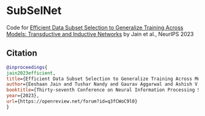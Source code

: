 # SubSelNet
Code for [Efficient Data Subset Selection to Generalize Training Across Models: Transductive and Inductive Networks](https://openreview.net/pdf?id=q3fCWoC9l0) by Jain et al., NeurIPS 2023


## Citation
```bibtex
@inproceedings{
jain2023efficient,
title={Efficient Data Subset Selection to Generalize Training Across Models: Transductive and Inductive Networks},
author={Eeshaan Jain and Tushar Nandy and Gaurav Aggarwal and Ashish V. Tendulkar and Rishabh K Iyer and Abir De},
booktitle={Thirty-seventh Conference on Neural Information Processing Systems},
year={2023},
url={https://openreview.net/forum?id=q3fCWoC9l0}
}
```